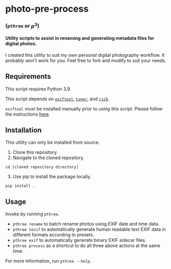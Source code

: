 # photo-pre-process
### (`pthree` or $p^3$)

#### Utility scripts to assist in renaming and generating metadata files for digital photos.

I created this utility to suit my own personal digital photography workflow. It probably won't work for you. Feel free to fork and modify to suit your needs.

## Requirements

This script requires Python 3.9.

This script depends on [`exiftool`](https://exiftool.org/), [`typer`](https://typer.tiangolo.com/), and [`rich`](https://github.com/Textualize/rich).

`exiftool` must be installed manually prior to using this script. Please follow the instructions [here](https://exiftool.org/install.html).

## Installation

This utility can only be installed from source.

1. Clone this repository.
2. Navigate to the cloned repository.
```
cd [cloned repository directory]
```
3. Use pip to install the package locally.
```
pip install .
```

## Usage

Invoke by running `pthree`.

- `pthree rename` to batch rename photos using EXIF date and time data.
- `pthree texif` to automatically generate human readable text EXIF data in different formats according to presets.
- `pthree exif` to automatically generate binary EXIF sidecar files.
- `pthree process` as a shortcut to do all three above actions at the same time.

For more information, run `pthree --help`.
